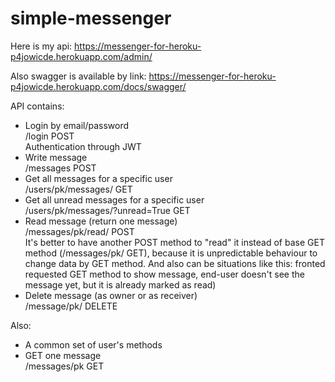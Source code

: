# simple-messenger


Here is my api: https://messenger-for-heroku-p4jowicde.herokuapp.com/admin/

Also swagger is available by link: https://messenger-for-heroku-p4jowicde.herokuapp.com/docs/swagger/

API contains:
- Login by email/password     
/login POST     
Authentication through JWT
- Write message    
/messages POST
- Get all messages for a specific user   
/users/pk/messages/ GET
- Get all unread messages for a specific user    
/users/pk/messages/?unread=True GET
- Read message (return one message)    
/messages/pk/read/ POST     
It's better to have another POST method to "read" it instead of base GET method (/messages/pk/ GET), 
because it is unpredictable behaviour to change data by GET method. 
And also can be situations like this: fronted requested GET method to show message, 
end-user doesn't see the message yet, but it is already marked as read)
- Delete message (as owner or as receiver)    
/message/pk/ DELETE

Also:
- A common set of user's methods
- GET one message    
/messages/pk GET